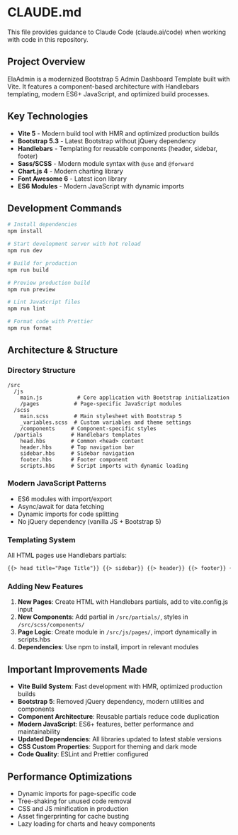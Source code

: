 # CLAUDE.md

This file provides guidance to Claude Code (claude.ai/code) when working with code in this repository.

## Project Overview

ElaAdmin is a modernized Bootstrap 5 Admin Dashboard Template built with Vite. It features a component-based architecture with Handlebars templating, modern ES6+ JavaScript, and optimized build processes.

## Key Technologies

- **Vite 5** - Modern build tool with HMR and optimized production builds
- **Bootstrap 5.3** - Latest Bootstrap without jQuery dependency
- **Handlebars** - Templating for reusable components (header, sidebar, footer)
- **Sass/SCSS** - Modern module syntax with `@use` and `@forward`
- **Chart.js 4** - Modern charting library
- **Font Awesome 6** - Latest icon library
- **ES6 Modules** - Modern JavaScript with dynamic imports

## Development Commands

```bash
# Install dependencies
npm install

# Start development server with hot reload
npm run dev

# Build for production
npm run build

# Preview production build
npm run preview

# Lint JavaScript files
npm run lint

# Format code with Prettier
npm run format
```

## Architecture & Structure

### Directory Structure

```
/src
  /js
    main.js           # Core application with Bootstrap initialization
    /pages           # Page-specific JavaScript modules
  /scss
    main.scss        # Main stylesheet with Bootstrap 5
    _variables.scss  # Custom variables and theme settings
    /components     # Component-specific styles
  /partials         # Handlebars templates
    head.hbs        # Common <head> content
    header.hbs      # Top navigation bar
    sidebar.hbs     # Sidebar navigation
    footer.hbs      # Footer component
    scripts.hbs     # Script imports with dynamic loading
```

### Modern JavaScript Patterns

- ES6 modules with import/export
- Async/await for data fetching
- Dynamic imports for code splitting
- No jQuery dependency (vanilla JS + Bootstrap 5)

### Templating System

All HTML pages use Handlebars partials:

```html
{{> head title="Page Title"}} {{> sidebar}} {{> header}} {{> footer}} {{> scripts}}
```

### Adding New Features

1. **New Pages**: Create HTML with Handlebars partials, add to vite.config.js input
2. **New Components**: Add partial in `/src/partials/`, styles in `/src/scss/components/`
3. **Page Logic**: Create module in `/src/js/pages/`, import dynamically in scripts.hbs
4. **Dependencies**: Use npm to install, import in relevant modules

## Important Improvements Made

- **Vite Build System**: Fast development with HMR, optimized production builds
- **Bootstrap 5**: Removed jQuery dependency, modern utilities and components
- **Component Architecture**: Reusable partials reduce code duplication
- **Modern JavaScript**: ES6+ features, better performance and maintainability
- **Updated Dependencies**: All libraries updated to latest stable versions
- **CSS Custom Properties**: Support for theming and dark mode
- **Code Quality**: ESLint and Prettier configured

## Performance Optimizations

- Dynamic imports for page-specific code
- Tree-shaking for unused code removal
- CSS and JS minification in production
- Asset fingerprinting for cache busting
- Lazy loading for charts and heavy components
